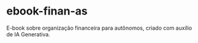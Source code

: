 # ebook-finan-as
 E-book sobre organização financeira para autônomos, criado com auxílio de IA Generativa.
